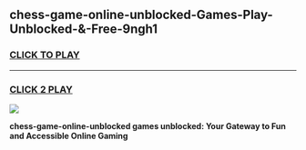 
## chess-game-online-unblocked-Games-Play-Unblocked-&-Free-9ngh1
<h3>
<a href="https://premium76.site?title=chess-game-online-unblocked&ref=24A">CLICK TO PLAY</a></h3>
<hr>

<h3>
<a href="https://premium76.site?title=chess-game-online-unblocked&ref=24A">CLICK 2 PLAY</a>
  
</h3>

<a href="https://premium76.site?title=chess-game-online-unblocked&ref=24A"><img src="https://clearcache.store/games.png"></a>


**chess-game-online-unblocked games unblocked: Your Gateway to Fun and Accessible Online Gaming**
